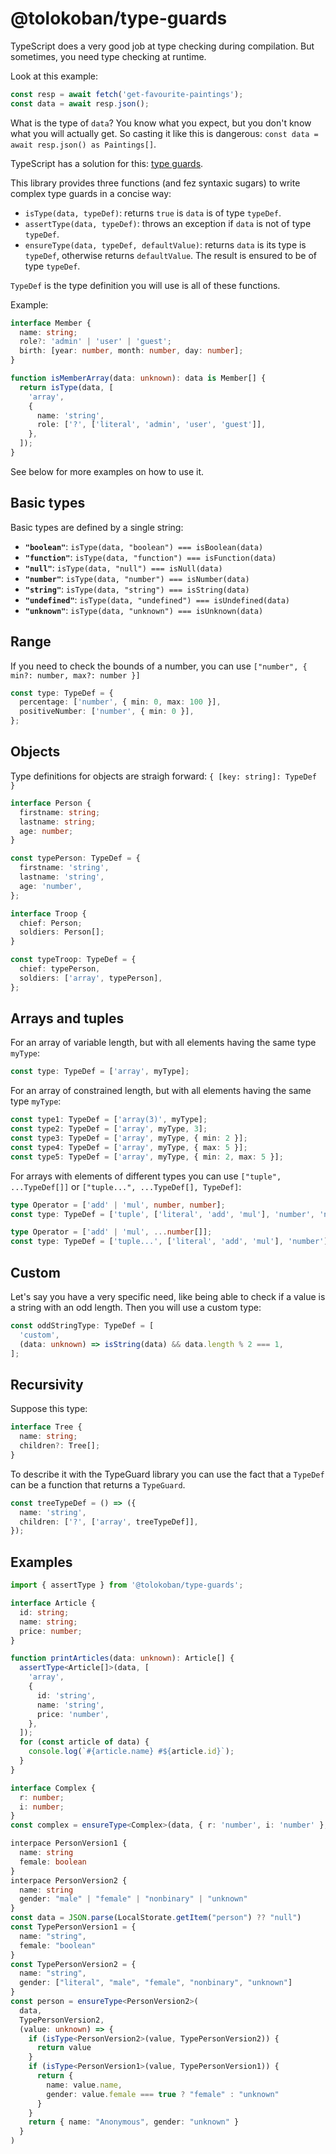 # @tolokoban/type-guards

TypeScript does a very good job at type checking during compilation.
But sometimes, you need type checking at runtime.

Look at this example:

```ts
const resp = await fetch('get-favourite-paintings');
const data = await resp.json();
```

What is the type of `data`? You know what you expect, but you don't know what you will actually get.
So casting it like this is dangerous: `const data = await resp.json() as Paintings[]`.

TypeScript has a solution for this: [type guards](https://www.typescriptlang.org/docs/handbook/2/narrowing.html#using-type-predicates).

This library provides three functions (and fez syntaxic sugars) to write complex type guards in a concise way:

- `isType(data, typeDef)`: returns `true` is `data` is of type `typeDef`.
- `assertType(data, typeDef)`: throws an exception if `data` is not of type `typeDef`.
- `ensureType(data, typeDef, defaultValue)`: returns `data` is its type is `typeDef`, otherwise returns `defaultValue`. The result is ensured to be of type `typeDef`.

`TypeDef` is the type definition you will use is all of these functions.

Example:

```ts
interface Member {
  name: string;
  role?: 'admin' | 'user' | 'guest';
  birth: [year: number, month: number, day: number];
}

function isMemberArray(data: unknown): data is Member[] {
  return isType(data, [
    'array',
    {
      name: 'string',
      role: ['?', ['literal', 'admin', 'user', 'guest']],
    },
  ]);
}
```

See below for more examples on how to use it.

## Basic types

Basic types are defined by a single string:

- **`"boolean"`**: `isType(data, "boolean") === isBoolean(data)`
- **`"function"`**: `isType(data, "function") === isFunction(data)`
- **`"null"`**: `isType(data, "null") === isNull(data)`
- **`"number"`**: `isType(data, "number") === isNumber(data)`
- **`"string"`**: `isType(data, "string") === isString(data)`
- **`"undefined"`**: `isType(data, "undefined") === isUndefined(data)`
- **`"unknown"`**: `isType(data, "unknown") === isUnknown(data)`

## Range

If you need to check the bounds of a number, you can use `["number", { min?: number, max?: number }]`

```ts
const type: TypeDef = {
  percentage: ['number', { min: 0, max: 100 }],
  positiveNumber: ['number', { min: 0 }],
};
```

## Objects

Type definitions for objects are straigh forward:
`{ [key: string]: TypeDef }`

```ts
interface Person {
  firstname: string;
  lastname: string;
  age: number;
}

const typePerson: TypeDef = {
  firstname: 'string',
  lastname: 'string',
  age: 'number',
};

interface Troop {
  chief: Person;
  soldiers: Person[];
}

const typeTroop: TypeDef = {
  chief: typePerson,
  soldiers: ['array', typePerson],
};
```

## Arrays and tuples

For an array of variable length, but with all elements having the same type `myType`:

```ts
const type: TypeDef = ['array', myType];
```

For an array of constrained length, but with all elements having the same type `myType`:

```ts
const type1: TypeDef = ['array(3)', myType];
const type2: TypeDef = ['array', myType, 3];
const type3: TypeDef = ['array', myType, { min: 2 }];
const type4: TypeDef = ['array', myType, { max: 5 }];
const type5: TypeDef = ['array', myType, { min: 2, max: 5 }];
```

For arrays with elements of different types you can use
`["tuple", ...TypeDef[]]` or `["tuple...", ...TypeDef[], TypeDef]`:

```ts
type Operator = ['add' | 'mul', number, number];
const type: TypeDef = ['tuple', ['literal', 'add', 'mul'], 'number', 'number'];
```

```ts
type Operator = ['add' | 'mul', ...number[]];
const type: TypeDef = ['tuple...', ['literal', 'add', 'mul'], 'number'];
```

## Custom

Let's say you have a very specific need, like being able to check if a value is a string with an odd length. Then you will use a custom type:

```ts
const oddStringType: TypeDef = [
  'custom',
  (data: unknown) => isString(data) && data.length % 2 === 1,
];
```

## Recursivity

Suppose this type:

```ts
interface Tree {
  name: string;
  children?: Tree[];
}
```

To describe it with the TypeGuard library you can use the fact that a `TypeDef` can be a function that returns a `TypeGuard`.

```ts
const treeTypeDef = () => ({
  name: 'string',
  children: ['?', ['array', treeTypeDef]],
});
```

## Examples

```ts
import { assertType } from '@tolokoban/type-guards';

interface Article {
  id: string;
  name: string;
  price: number;
}

function printArticles(data: unknown): Article[] {
  assertType<Article[]>(data, [
    'array',
    {
      id: 'string',
      name: 'string',
      price: 'number',
    },
  ]);
  for (const article of data) {
    console.log(`#{article.name} #${article.id}`);
  }
}
```

```ts
interface Complex {
  r: number;
  i: number;
}
const complex = ensureType<Complex>(data, { r: 'number', i: 'number' }, { r: 1, i: 0 });
```

```ts
interpace PersonVersion1 {
  name: string
  female: boolean
}
interpace PersonVersion2 {
  name: string
  gender: "male" | "female" | "nonbinary" | "unknown"
}
const data = JSON.parse(LocalStorate.getItem("person") ?? "null")
const TypePersonVersion1 = {
  name: "string",
  female: "boolean"
}
const TypePersonVersion2 = {
  name: "string",
  gender: ["literal", "male", "female", "nonbinary", "unknown"]
}
const person = ensureType<PersonVersion2>(
  data,
  TypePersonVersion2,
  (value: unknown) => {
    if (isType<PersonVersion2>(value, TypePersonVersion2)) {
      return value
    }
    if (isType<PersonVersion1>(value, TypePersonVersion1)) {
      return {
        name: value.name,
        gender: value.female === true ? "female" : "unknown"
      }
    }
    return { name: "Anonymous", gender: "unknown" }
  }
)
```
